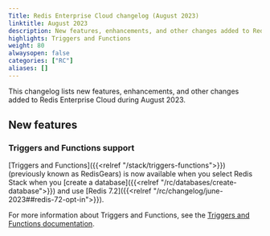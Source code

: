 ```yaml
---
Title: Redis Enterprise Cloud changelog (August 2023)
linktitle: August 2023
description: New features, enhancements, and other changes added to Redis Enterprise Cloud during August 2023.
highlights: Triggers and Functions
weight: 80
alwaysopen: false
categories: ["RC"]
aliases: []
---
```


This changelog lists new features, enhancements, and other changes added to Redis Enterprise Cloud during August 2023.

## New features

### Triggers and Functions support

[Triggers and Functions]({{<relref "/stack/triggers-functions">}}) (previously known as RedisGears) is now available when you select Redis Stack when you [create a database]({{<relref "/rc/databases/create-database">}}) and use [Redis 7.2]({{<relref "/rc/changelog/june-2023##redis-72-opt-in">}}).

For more information about Triggers and Functions, see the [Triggers and Functions documentation](https://redis.io/docs/interact/programmability/triggers-and-functions).
